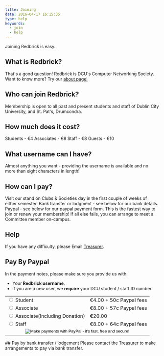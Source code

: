 ```yaml
---
title: Joining
date: 2016-04-17 16:15:35
type: help
keywords:
  - join
  - help
---
```


Joining Redbrick is easy.

## What is Redbrick?
That's a good question! Redbrick is DCU's Computer Networking Society. Want to know more? Try our [about page!](../../about)

## Who can join Redbrick?
Membership is open to all past and present students and staff of Dublin City University, and St. Pat's, Drumcondra.

## How much does it cost?
Students - €4
Associates - €8
Staff - €8
Guests - €10
## What username can I have?
Almost anything you want - providing the username is available and no more than eight characters in length!

## How can I pay?
Visit our stand on Clubs & Societies day in the first couple of weeks of either semester.
Bank transfer or lodgment - see below for our bank details.
Paypal - see below for our paypal payment form. This is the fastest way to join or renew your membership!
If all else fails, you can arrange to meet a Committee member on-campus.
## Help
If you have any difficulty, please Email <a href="mailto:Treasurer@redbrick.dcu.ie?Subject=[sent from website]" target="_top">Treasurer</a>.
## Pay By Paypal
In the payment notes, please make sure you provide us with:
  - Your __Redbrick username__.
  - If you are a new user, we __require__ your DCU student / staff ID number.

<form action="https://www.paypal.com/cgi-bin/webscr" method="post" target="paypal"><input type="hidden" name="cmd" value="_xclick"><input type="hidden" name="business" value="accounts@redbrick.dcu.ie"><input type="hidden" name="item_name" value="Membership"><input type="hidden" name="item_number" value="Membership Payment"><table id="paypalform"><tbody><tr><td><input type="radio" name="amount" value="4.50"> Student</td><td>€4.00 + 50c Paypal fees</td></tr><tr><td><input type="radio" name="amount" value="8.57"> Associate</td><td>€8.00 + 57c Paypal fees</td></tr><tr><td><input type="radio" name="amount" value="20.00"> Associate(Including Donation)</td><td>€20.00</td></tr><tr><td><input type="radio" name="amount" value="8.66"> Staff</td><td>€8.00 + 64c Paypal fees</td><tr><td colspan="2" align="center"><input type="image" name="submit" src="http://www.paypal.com/en_US/i/btn/x-click-but06.gif" alt="Make payments with PayPal - it's fast, free and secure!"></td></tr></tbody></table>
<input type="hidden" name="no_shipping" value="1"> <input type="hidden" name="ah" value="0"> <input type="hidden" name="currency_code" value="EUR"> <input type="hidden" name="bn" value="PayPal_Mike"></form>
## Pay by bank transfer / lodgement
  Please contact the <a href="mailto:Treasurer@redbrick.dcu.ie?Subject=[sent from website]" target="_top">Treasurer</a> to make arrangements to pay via bank transfer.
